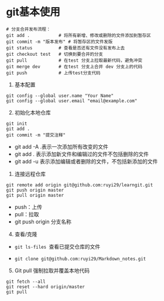 # git基本使用
```
# 分支合并发布流程：
git add .			# 将所有新增、修改或删除的文件添加到暂存区
git commit -m "版本发布" # 将暂存区的文件发版
git status 			# 查看是否还有文件没有发布上去
git checkout test	# 切换到要合并的分支
git pull			# 在test 分支上拉取最新代码，避免冲突
git merge dev   	# 在test 分支上合并 dev 分支上的代码
git push			# 上传test分支代码
```

1. 基本配置
```
git config --global user.name "Your Name"
git config --global user.email "email@example.com"
```
2. 初始化本地仓库
```
git init
git add .
git commit -m "提交注释"
```
- git add -A .表示一次添加所有改变的文件
- git add . 表示添加新文件和编辑过的文件不包括删除的文件
- git add -u 表示添加编辑或者删除的文件，不包括新添加的文件

1. 连接远程仓库
```
git remote add origin git@github.com:ruyi29/learngit.git
git push origin master
git pull origin master
```
- push：上传
- pull：拉取
- git push origin  分支名称

4. 查看/克隆

- `git ls-files `查看已提交仓库的文件

- `git clone git@github.com:ruyi29/Markdown_notes.git`

5. Git pull 强制拉取并覆盖本地代码
```
git fetch --all
git reset --hard origin/master
git pull
```